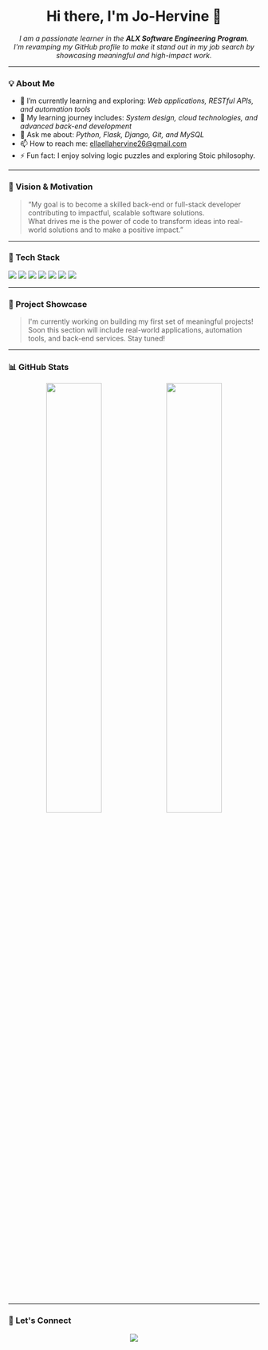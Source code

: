 <h1 align="center">Hi there, I'm Jo-Hervine 👋</h1>

<p align="center">
  <em>
    I am a passionate learner in the <strong>ALX Software Engineering Program</strong>.<br>
    I'm revamping my GitHub profile to make it stand out in my job search by showcasing meaningful and high-impact work.
  </em>
</p>

---

### 💡 About Me

- 🔭 I’m currently learning and exploring: *Web applications, RESTful APIs, and automation tools*
- 🌱 My learning journey includes: *System design, cloud technologies, and advanced back-end development*
- 💬 Ask me about: *Python, Flask, Django, Git, and MySQL*
- 📫 How to reach me: [ellaellahervine26@gmail.com](mailto:ellaellahervine26@gmail.com)
- ⚡ Fun fact: I enjoy solving logic puzzles and exploring Stoic philosophy.

---

### 🚀 Vision & Motivation

> “My goal is to become a skilled back-end or full-stack developer contributing to impactful, scalable software solutions.  
> What drives me is the power of code to transform ideas into real-world solutions and to make a positive impact.”

---

### 🧰 Tech Stack

<p>
  <img src="https://img.shields.io/badge/-Python-3776AB?logo=python&logoColor=white&style=flat-square" />
  <img src="https://img.shields.io/badge/-Flask-000000?logo=flask&logoColor=white&style=flat-square" />
  <img src="https://img.shields.io/badge/-Django-092E20?logo=django&logoColor=white&style=flat-square" />
  <img src="https://img.shields.io/badge/-MySQL-4479A1?logo=mysql&logoColor=white&style=flat-square" />
  <img src="https://img.shields.io/badge/-JavaScript-F7DF1E?logo=javascript&logoColor=black&style=flat-square" />
  <img src="https://img.shields.io/badge/-Git-F05032?logo=git&logoColor=white&style=flat-square" />
  <img src="https://img.shields.io/badge/-Linux-FCC624?logo=linux&logoColor=black&style=flat-square" />
</p>

---

### 📌 Project Showcase

> I'm currently working on building my first set of meaningful projects!  
> Soon this section will include real-world applications, automation tools, and back-end services. Stay tuned!

---

### 📊 GitHub Stats

<p align="center">
  <img src="https://github-readme-stats.vercel.app/api?username=your-username&show_icons=true&theme=tokyonight" width="47%" />
  <img src="https://github-readme-stats.vercel.app/api/top-langs/?username=your-username&layout=compact&theme=tokyonight" width="47%" />
</p>

---

### 🤝 Let's Connect

<p align="center">
  <a href="mailto:ellaellahervine26@gmail.com"><img src="https://img.shields.io/badge/Gmail-red?logo=gmail&logoColor=white&style=for-the-badge"></a>
</p>
